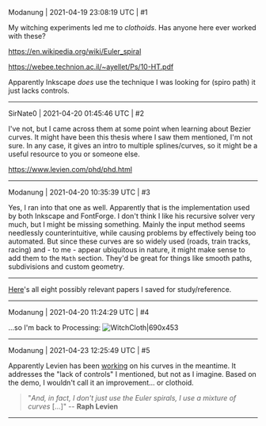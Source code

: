 Modanung | 2021-04-19 23:08:19 UTC | #1

My witching experiments led me to *clothoids*. Has anyone here ever worked with these?

https://en.wikipedia.org/wiki/Euler_spiral

https://webee.technion.ac.il/~ayellet/Ps/10-HT.pdf

Apparently Inkscape _does_ use the technique I was looking for (spiro path) it just lacks controls.

-------------------------

SirNate0 | 2021-04-20 01:45:46 UTC | #2

I've not, but I came across them at some point when learning about Bezier curves. It might have been this thesis where I saw them mentioned, I'm not sure. In any case, it gives an intro to multiple splines/curves, so it might be a useful resource to you or someone else.

https://www.levien.com/phd/phd.html

-------------------------

Modanung | 2021-04-20 10:35:39 UTC | #3

Yes, I ran into that one as well. Apparently that is the implementation used by both Inkscape and FontForge. I don't think I like his recursive solver very much, but I might be missing something. Mainly the input method seems needlessly counterintuitive, while causing problems by effectively being too automated. But since these curves are so widely used (roads, train tracks, racing) and - to me - appear ubiquitous in nature, it might make sense to add them to the `Math` section. They'd be great for things like smooth paths, subdivisions and custom geometry.

----

[Here](https://luckeyproductions.nl/CurvePapers.zip)'s all eight possibly relevant papers I saved for study/reference.

-------------------------

Modanung | 2021-04-20 11:24:29 UTC | #4

...so I'm back to Processing:
![WitchCloth|690x453](upload://wcOGq09wR9gdyaicxHgwZit4syL.png)

-------------------------

Modanung | 2021-04-23 12:25:49 UTC | #5

Apparently Levien has been [working](https://raphlinus.github.io/curves/2018/12/21/new-spline.html) on his curves in the meantime. It addresses the "lack of controls" I mentioned, but not as I imagine. Based on the demo, I wouldn't call it an improvement... or clothoid.

> "_And, in fact, I don't just use the Euler spirals, I use a mixture of curves_ [...]" -- **Raph Levien**

-------------------------

